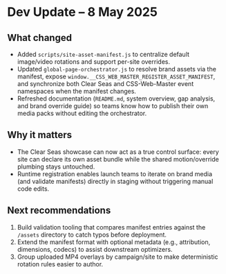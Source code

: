 # Dev Update – 8 May 2025

## What changed

- Added `scripts/site-asset-manifest.js` to centralize default image/video rotations and support per-site overrides.
- Updated `global-page-orchestrator.js` to resolve brand assets via the manifest, expose
  `window.__CSS_WEB_MASTER_REGISTER_ASSET_MANIFEST`, and synchronize both Clear Seas and CSS-Web-Master event namespaces when the
  manifest changes.
- Refreshed documentation (`README.md`, system overview, gap analysis, and brand override guide) so teams know how to publish
  their own media packs without editing the orchestrator.

## Why it matters

- The Clear Seas showcase can now act as a true control surface: every site can declare its own asset bundle while the shared
  motion/override plumbing stays untouched.
- Runtime registration enables launch teams to iterate on brand media (and validate manifests) directly in staging without
  triggering manual code edits.

## Next recommendations

1. Build validation tooling that compares manifest entries against the `/assets` directory to catch typos before deployment.
2. Extend the manifest format with optional metadata (e.g., attribution, dimensions, codecs) to assist downstream optimizers.
3. Group uploaded MP4 overlays by campaign/site to make deterministic rotation rules easier to author.
